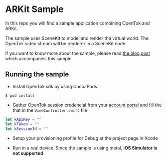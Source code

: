 ARKit Sample
==============

In this repo you will find a sample application combining OpenTok and ARKit.

The sample uses SceneKit to model and render the virtual world. The OpenTok video stream will be renderer in a SceneKit node.

If you want to know more about the sample, please read [the blog post](https://tokbox.com/blog/build-live-video-app-arkit/) which accompanies this sample

Running the sample
-------------------

* Install OpenTok sdk by using CocoaPods

`$ pod install`

* Gather OpenTok session credencial from your [account portal](https://tokbox.com/account) and fill the that in the `ViewController.swift` file

```swift
let kApiKey = ""
let kToken = ""
let kSessionId = ""
```

* Setup your provisioning profile for Debug at the project page in Xcode

* Run in a real device. Since the sample is using metal, **iOS Simulator is not supported**
